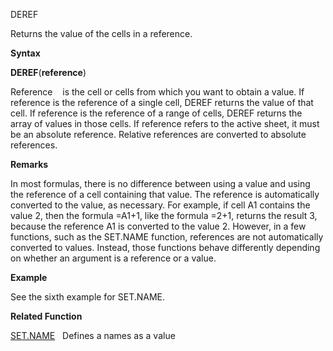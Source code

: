 DEREF

Returns the value of the cells in a reference.

**Syntax**

**DEREF**(**reference**)

Reference    is the cell or cells from which you want to obtain a value.
If reference is the reference of a single cell, DEREF returns the value
of that cell. If reference is the reference of a range of cells, DEREF
returns the array of values in those cells. If reference refers to the
active sheet, it must be an absolute reference. Relative references are
converted to absolute references.

**Remarks**

In most formulas, there is no difference between using a value and using
the reference of a cell containing that value. The reference is
automatically converted to the value, as necessary. For example, if cell
A1 contains the value 2, then the formula =A1+1, like the formula =2+1,
returns the result 3, because the reference A1 is converted to the value
2. However, in a few functions, such as the SET.NAME function,
references are not automatically converted to values. Instead, those
functions behave differently depending on whether an argument is a
reference or a value.

**Example**

See the sixth example for SET.NAME.

**Related Function**

[SET.NAME](SET.NAME.md)   Defines a names as a value


